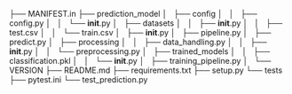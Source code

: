 ├── MANIFEST.in
├── prediction_model
│   ├── config
│   │   ├── config.py
│   │   └── **init**.py
│   ├── datasets
│   │   ├── **init**.py
│   │   ├── test.csv
│   │   └── train.csv
│   ├── **init**.py
│   ├── pipeline.py
│   ├── predict.py
│   ├── processing
│   │   ├── data_handling.py
│   │   ├── **init**.py
│   │   └── preprocessing.py
│   ├── trained_models
│   │   ├── classification.pkl
│   │   └── **init**.py
│   ├── training_pipeline.py
│   └── VERSION
├── README.md
├── requirements.txt
├── setup.py
└── tests
├── pytest.ini
└── test_prediction.py
